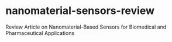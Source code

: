 # nanomaterial-sensors-review
Review Article on Nanomaterial-Based Sensors for Biomedical and Pharmaceutical Applications
